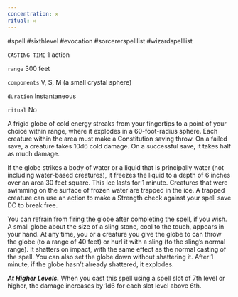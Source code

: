 ```yaml
---
concentration: 𐄂
ritual: 𐄂
---
```

#spell #sixthlevel #evocation #sorcererspelllist #wizardspelllist

`CASTING TIME`
1 action

`range`
300 feet

`components`
V, S, M (a small crystal sphere)

`duration`
Instantaneous

`ritual`
No

A frigid globe of cold energy streaks from your fingertips to a point of your choice within range, where it explodes in a 60-foot-radius sphere. Each creature within the area must make a Constitution saving throw. On a failed save, a creature takes 10d6 cold damage. On a successful save, it takes half as much damage.

If the globe strikes a body of water or a liquid that is principally water (not including water-based creatures), it freezes the liquid to a depth of 6 inches over an area 30 feet square. This ice lasts for 1 minute. Creatures that were swimming on the surface of frozen water are trapped in the ice. A trapped creature can use an action to make a Strength check against your spell save DC to break free.

You can refrain from firing the globe after completing the spell, if you wish. A small globe about the size of a sling stone, cool to the touch, appears in your hand. At any time, you or a creature you give the globe to can throw the globe (to a range of 40 feet) or hurl it with a sling (to the sling’s normal range). It shatters on impact, with the same effect as the normal casting of the spell. You can also set the globe down without shattering it. After 1 minute, if the globe hasn’t already shattered, it explodes.

**_At Higher Levels._** When you cast this spell using a spell slot of 7th level or higher, the damage increases by 1d6 for each slot level above 6th.